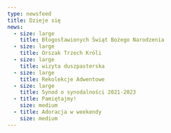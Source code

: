 ```yaml
---
type: newsfeed
title: Dzieje się
news:
  - size: large
    title: Błogosławionych Świąt Bożego Narodzenia
  - size: large
    title: Orszak Trzech Króli
  - size: large
    title: wizyta duszpasterska
  - size: large
    title: Rekolekcje Adwentowe
  - size: large
    title: Synod o synodalności 2021-2023
  - title: Pamiętajmy!
    size: medium
  - title: Adoracja w weekendy
    size: medium
---
```

